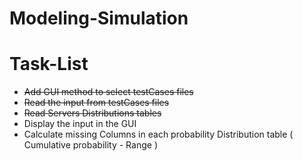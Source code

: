 # Modeling-Simulation


# Task-List
- ~~Add GUI method to select testCases files~~
- ~~Read the input from testCases files~~ 
- ~~Read Servers Distributions tables~~
- Display the input in the GUI
- Calculate missing Columns in each probability Distribution table ( Cumulative probability - Range )